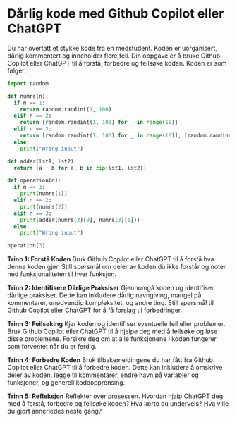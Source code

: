 # Dårlig kode med Github Copilot eller ChatGPT

Du har overtatt et stykke kode fra en medstudent. Koden er uorganisert, dårlig kommentert og inneholder flere feil. Din oppgave er å bruke Github Copilot eller ChatGPT til å forstå, forbedre og feilsøke koden. Koden er som følger:

```python
import random

def numrs(n):
  if n == 1:
    return random.randint(1, 100)
  elif n == 2:
    return [random.randint(1, 100) for _ in range(10)]
  elif n == 3:
    return [random.randint(1, 100) for _ in range(10)], [random.randint(1, 100) for _ in range(10)]
  else:
    print("Wrong input")

def adder(lst1, lst2):
  return [a + b for a, b in zip(lst1, lst2)]

def operation(n):
  if n == 1:
    print(numrs(1))
  elif n == 2:
    print(numrs(2))
  elif n == 3:
    print(adder(numrs(3)[0], numrs(3)[1]))
  else:
    print("Wrong input")

operation(3)
```

**Trinn 1: Forstå Koden**
Bruk Github Copilot eller ChatGPT til å forstå hva denne koden gjør. Still spørsmål om deler av koden du ikke forstår og noter ned funksjonaliteten til hver funksjon.

**Trinn 2: Identifisere Dårlige Praksiser**
Gjennomgå koden og identifiser dårlige praksiser. Dette kan inkludere dårlig navngiving, mangel på kommentarer, unødvendig kompleksitet, og andre ting. Still spørsmål til Github Copilot eller ChatGPT for å få forslag til forbedringer.

**Trinn 3: Feilsøking**
Kjør koden og identifiser eventuelle feil eller problemer. Bruk Github Copilot eller ChatGPT til å hjelpe deg med å feilsøke og løse disse problemene. Forsikre deg om at alle funksjonene i koden fungerer som forventet når du er ferdig.

**Trinn 4: Forbedre Koden**
Bruk tilbakemeldingene du har fått fra Github Copilot eller ChatGPT til å forbedre koden. Dette kan inkludere å omskrive deler av koden, legge til kommentarer, endre navn på variabler og funksjoner, og generell kodeopprensing.

**Trinn 5: Refleksjon**
Reflekter over prosessen. Hvordan hjalp ChatGPT deg med å forstå, forbedre og feilsøke koden? Hva lærte du underveis? Hva ville du gjort annerledes neste gang?
